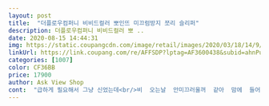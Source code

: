 ```yaml
---
layout: post 
title:  "더플로우컴퍼니 비비드컬러 뽀인뜨 미끄럼방지 쪼리 슬리퍼" 
description: 더플로우컴퍼니 비비드컬러 뽀 ..
date: 2020-08-15 14:44:31 
img: https://static.coupangcdn.com/image/retail/images/2020/03/18/14/9/9ecf57b1-1d87-457b-8fbd-f06d66486e0a.jpg 
linkUrl: https://link.coupang.com/re/AFFSDP?lptag=AF3600438&subid=ahnPublicAsk&pageKey=1366509032&itemId=2398620574&vendorItemId=70393644680&traceid=V0-113-7844d76dbc62fe0d 
categories: [1007] 
color: CF36BB 
price: 17900 
author: Ask View Shop 
cont:  "급하게 필요해서 그냥 신었는데<br/>비  오는날  안미끄러울꺼  같아  맘에  들어요  흰거랑  검은거  동생이랑  나눠신들라고  주문했어요  잘신을께요<br/>이가갹이면 하바이아나스 사서 신을거같아요.<br/><br/>편하고 높이가 조금 있어서 다른 납작한 쪼리보다 훨씬 편해요  폭신해요<br/>" 
---
```

